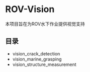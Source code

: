 # ROV-Vision

本项目旨在为ROV水下作业提供视觉支持

## 目录

- vision_crack_detection
- vision_marine_grasping
- vision_structure_measurement
